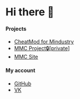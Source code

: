 # Hi there 👋

#### Projects
- [CheatMod for Mindustry](https://github.com/paulieg626/Cheat)
- [MMC Project🔒[private]](https://github.com/paulieg626/MindustryModCreate)
- [MMC Site](https://github.com/paulieg626/mindustry.mod.create)

#### My account
- [GitHub](https://github.com/paulieg626)
- [VK](https://vk.com/oleglysuhin)
